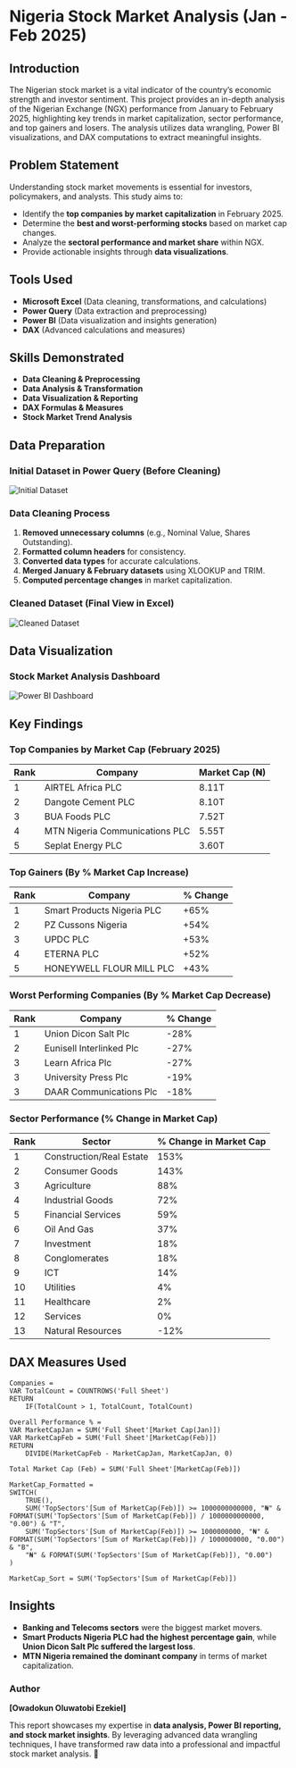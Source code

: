 # Nigeria Stock Market Analysis (Jan - Feb 2025)

## Introduction
The Nigerian stock market is a vital indicator of the country’s economic strength and investor sentiment. This project provides an in-depth analysis of the Nigerian Exchange (NGX) performance from January to February 2025, highlighting key trends in market capitalization, sector performance, and top gainers and losers. The analysis utilizes data wrangling, Power BI visualizations, and DAX computations to extract meaningful insights.

## Problem Statement
Understanding stock market movements is essential for investors, policymakers, and analysts. This study aims to:
- Identify the **top companies by market capitalization** in February 2025.
- Determine the **best and worst-performing stocks** based on market cap changes.
- Analyze the **sectoral performance and market share** within NGX.
- Provide actionable insights through **data visualizations**.

## Tools Used
- **Microsoft Excel** (Data cleaning, transformations, and calculations)
- **Power Query** (Data extraction and preprocessing)
- **Power BI** (Data visualization and insights generation)
- **DAX** (Advanced calculations and measures)

## Skills Demonstrated
- **Data Cleaning & Preprocessing**
- **Data Analysis & Transformation**
- **Data Visualization & Reporting**
- **DAX Formulas & Measures**
- **Stock Market Trend Analysis**

## Data Preparation
### Initial Dataset in Power Query (Before Cleaning)
![Initial Dataset](/initial_dataset.png)

### Data Cleaning Process
1. **Removed unnecessary columns** (e.g., Nominal Value, Shares Outstanding).
2. **Formatted column headers** for consistency.
3. **Converted data types** for accurate calculations.
4. **Merged January & February datasets** using XLOOKUP and TRIM.
5. **Computed percentage changes** in market capitalization.

### Cleaned Dataset (Final View in Excel)
![Cleaned Dataset](/cleaned_dataset.png)

## Data Visualization
### Stock Market Analysis Dashboard
![Power BI Dashboard](/dashboard.jpg)

## Key Findings
### Top Companies by Market Cap (February 2025)
| Rank | Company | Market Cap (₦) |
|------|---------|----------------|
| 1    | AIRTEL Africa PLC | 8.11T |
| 2    | Dangote Cement PLC | 8.10T |
| 3    | BUA Foods PLC | 7.52T |
| 4    | MTN Nigeria Communications PLC | 5.55T |
| 5    | Seplat Energy PLC | 3.60T |

### Top Gainers (By % Market Cap Increase)
| Rank | Company | % Change |
|------|---------|-----------|
| 1    | Smart Products Nigeria PLC | +65% |
| 2    | PZ Cussons Nigeria  | +54% |
| 3    | UPDC PLC  | +53% |
| 4    | ETERNA PLC  | +52% |
| 5    | HONEYWELL FLOUR MILL PLC  | +43% |

### Worst Performing Companies (By % Market Cap Decrease)
| Rank | Company | % Change |
|------|---------|-----------|
| 1    | Union Dicon Salt Plc | -28% |
| 2    | Eunisell Interlinked Plc | -27% |
| 3    | Learn Africa Plc | -27% |
| 3    | University Press Plc | -19% |
| 3    | DAAR Communications Plc | -18% |

### Sector Performance (% Change in Market Cap)
| Rank | Sector                   | % Change in Market Cap |
|------|--------------------------|-----------------------|
| 1    | Construction/Real Estate | 153%                  |
| 2    | Consumer Goods          | 143%                  |
| 3    | Agriculture             | 88%                   |
| 4    | Industrial Goods        | 72%                   |
| 5    | Financial Services      | 59%                   |
| 6    | Oil And Gas            | 37%                   |
| 7    | Investment             | 18%                   |
| 8    | Conglomerates          | 18%                   |
| 9    | ICT                    | 14%                   |
| 10   | Utilities              | 4%                    |
| 11   | Healthcare             | 2%                    |
| 12   | Services               | 0%                    |
| 13   | Natural Resources      | -12%                  |

## DAX Measures Used
```DAX
Companies = 
VAR TotalCount = COUNTROWS('Full Sheet')
RETURN 
    IF(TotalCount > 1, TotalCount, TotalCount)

Overall Performance % = 
VAR MarketCapJan = SUM('Full Sheet'[Market Cap(Jan)])
VAR MarketCapFeb = SUM('Full Sheet'[MarketCap(Feb)])
RETURN 
    DIVIDE(MarketCapFeb - MarketCapJan, MarketCapJan, 0)

Total Market Cap (Feb) = SUM('Full Sheet'[MarketCap(Feb)])

MarketCap_Formatted = 
SWITCH(
    TRUE(),
    SUM('TopSectors'[Sum of MarketCap(Feb)]) >= 1000000000000, "₦" & FORMAT(SUM('TopSectors'[Sum of MarketCap(Feb)]) / 1000000000000, "0.00") & "T",
    SUM('TopSectors'[Sum of MarketCap(Feb)]) >= 1000000000, "₦" & FORMAT(SUM('TopSectors'[Sum of MarketCap(Feb)]) / 1000000000, "0.00") & "B",
    "₦" & FORMAT(SUM('TopSectors'[Sum of MarketCap(Feb)]), "0.00")
)

MarketCap_Sort = SUM('TopSectors'[Sum of MarketCap(Feb)])
```

## Insights
- **Banking and Telecoms sectors** were the biggest market movers.
- **Smart Products Nigeria PLC had the highest percentage gain**, while **Union Dicon Salt Plc suffered the largest loss**.
- **MTN Nigeria remained the dominant company** in terms of market capitalization.



### Author
**[Owadokun Oluwatobi Ezekiel]**  

This report showcases my expertise in **data analysis, Power BI reporting, and stock market insights**. By leveraging advanced data wrangling techniques, I have transformed raw data into a professional and impactful stock market analysis. 🚀
